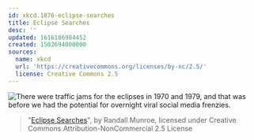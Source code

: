 ```yaml
---
id: xkcd.1876-eclipse-searches
title: Eclipse Searches
desc: ''
updated: 1616186984452
created: 1502694000000
sources:
  name: xkcd
  url: 'https://creativecommons.org/licenses/by-nc/2.5/'
  license: Creative Commons 2.5
---
```

![There were traffic jams for the eclipses in 1970 and 1979, and that was *before* we had the potential for overnight viral social media frenzies.](https://imgs.xkcd.com/comics/eclipse_searches.png)
> "[Eclipse Searches](https://xkcd.com/1876/)", by Randall Munroe, licensed under Creative Commons Attribution-NonCommercial 2.5 License
